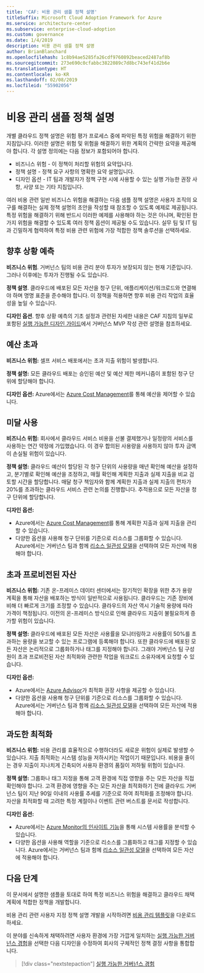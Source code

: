 ```yaml
---
title: 'CAF: 비용 관리 샘플 정책 설명'
titleSuffix: Microsoft Cloud Adoption Framework for Azure
ms.service: architecture-center
ms.subservice: enterprise-cloud-adoption
ms.custom: governance
ms.date: 1/4/2019
description: 비용 관리 샘플 정책 설명
author: BrianBlanchard
ms.openlocfilehash: 1c8b94ae5285fa26cdf9760892beaced2487af8b
ms.sourcegitcommit: 273e690c0cfabbc3822089c7d8bc743ef41d2b6e
ms.translationtype: HT
ms.contentlocale: ko-KR
ms.lasthandoff: 02/08/2019
ms.locfileid: "55902056"
---
```

# <a name="cost-management-sample-policy-statements"></a>비용 관리 샘플 정책 설명

개별 클라우드 정책 설명은 위험 평가 프로세스 중에 파악된 특정 위험을 해결하기 위한 지침입니다. 이러한 설명은 위험 및 위험을 해결하기 위한 계획의 간략한 요약을 제공해야 합니다. 각 설명 정의에는 다음 정보가 포함되어야 합니다.

- 비즈니스 위험 - 이 정책이 처리할 위험의 요약입니다.
- 정책 설명 - 정책 요구 사항의 명확한 요약 설명입니다.
- 디자인 옵션 - IT 팀과 개발자가 정책 구현 시에 사용할 수 있는 실행 가능한 권장 사항, 사양 또는 기타 지침입니다.

여러 비용 관련 일반 비즈니스 위험을 해결하는 다음 샘플 정책 설명은 사용자 조직의 요구를 해결하는 실제 정책 설명의 초안을 작성할 때 참조할 수 있도록 예제로 제공됩니다. 특정 위험을 해결하기 위해 반드시 이러한 예제를 사용해야 하는 것은 아니며, 확인된 한 가지 위험을 해결할 수 있도록 여러 정책 옵션이 제공될 수도 있습니다. 실무 팀 및 IT 팀과 긴밀하게 협력하여 특정 비용 관련 위험에 가장 적합한 정책 솔루션을 선택하세요.  

## <a name="future-proofing"></a>향후 상황 예측

**비즈니스 위험**. 거버넌스 팀의 비용 관리 분야 투자가 보장되지 않는 현재 기준입니다. 그러나 이후에는 투자가 진행될 수도 있습니다.

**정책 설명**. 클라우드에 배포된 모든 자산을 청구 단위, 애플리케이션/워크로드와 연결해야 하며 명명 표준을 준수해야 합니다. 이 정책을 적용하면 향후 비용 관리 작업의 효율성을 높일 수 있습니다.

**디자인 옵션**. 향후 상황 예측의 기초 설정과 관련된 자세한 내용은 CAF 지침의 일부로 포함된 [실행 가능한 디자인 가이드](../journeys/overview.md)에서 거버넌스 MVP 작성 관련 설명을 참조하세요.

## <a name="budget-overruns"></a>예산 초과

**비즈니스 위험:** 셀프 서비스 배포에서는 초과 지출 위험이 발생합니다.

**정책 설명:** 모든 클라우드 배포는 승인된 예산 및 예산 제한 메커니즘이 포함된 청구 단위에 할당해야 합니다.

**디자인 옵션:** Azure에서는 [Azure Cost Management](/azure/cost-management/manage-budgets)를 통해 예산을 제어할 수 있습니다.

## <a name="underutilization"></a>미달 사용

**비즈니스 위험:** 회사에서 클라우드 서비스 비용을 선불 결제했거나 일정량의 서비스를 사용하는 연간 약정에 가입했습니다. 이 경우 합의된 사용량을 사용하지 않아 투자 금액이 손실될 위험이 있습니다.

**정책 설명:** 클라우드 예산이 할당된 각 청구 단위의 사용량을 매년 확인해 예산을 설정하고, 분기별로 확인해 예산을 조정하고, 매월 확인해 계획한 지출과 실제 지출을 비교 검토할 시간을 할당합니다. 매달 청구 책임자와 함께 계획한 지출과 실제 지출의 편차가 20%를 초과하는 클라우드 서비스 관련 논의를 진행합니다. 추적용으로 모든 자산을 청구 단위에 할당합니다.

**디자인 옵션:**

- Azure에서는 [Azure Cost Management](/azure/cost-management/quick-acm-cost-analysis)를 통해 계획한 지출과 실제 지출을 관리할 수 있습니다.
- 다양한 옵션을 사용해 청구 단위를 기준으로 리소스를 그룹화할 수 있습니다. Azure에서는 거버넌스 팀과 함께 [리소스 일관성 모델](../../decision-guides/resource-consistency/overview.md)을 선택하여 모든 자산에 적용해야 합니다.

## <a name="overprovisioned-assets"></a>초과 프로비전된 자산

**비즈니스 위험:** 기존 온-프레미스 데이터 센터에서는 장기적인 확장을 위한 추가 용량 계획을 통해 자산을 배포하는 방식이 일반적으로 사용됩니다. 클라우드는 기존 장비에 비해 더 빠르게 크기를 조정할 수 있습니다. 클라우드의 자산 역시 기술적 용량에 따라 가격이 책정됩니다. 이전의 온-프레미스 방식으로 인해 클라우드 지출이 불필요하게 증가할 위험이 있습니다.

**정책 설명:** 클라우드에 배포된 모든 자산은 사용률을 모니터링하고 사용률이 50%를 초과하는 용량을 보고할 수 있는 프로그램에 등록해야 합니다. 또한 클라우드에 배포된 모든 자산은 논리적으로 그룹화하거나 태그를 지정해야 합니다. 그래야 거버넌스 팀 구성원이 초과 프로비전된 자산 최적화와 관련한 작업을 워크로드 소유자에게 요청할 수 있습니다.

**디자인 옵션:**

- Azure에서는 [Azure Advisor](/azure/advisor/advisor-cost-recommendations)가 최적화 권장 사항을 제공할 수 있습니다.
- 다양한 옵션을 사용해 청구 단위를 기준으로 리소스를 그룹화할 수 있습니다. Azure에서는 거버넌스 팀과 함께 [리소스 일관성 모델](../../decision-guides/resource-consistency/overview.md)을 선택하여 모든 자산에 적용해야 합니다.

## <a name="overoptimization"></a>과도한 최적화

**비즈니스 위험:** 비용 관리를 효율적으로 수행하더라도 새로운 위험이 실제로 발생할 수 있습니다. 지출 최적화는 시스템 성능을 저하시키는 작업이기 때문입니다. 비용을 줄이는 경우 지출이 지나치게 긴축되어 사용자 환경의 품질이 저하될 위험이 있습니다.

**정책 설명:** 그룹화나 태그 지정을 통해 고객 환경에 직접 영향을 주는 모든 자산을 직접 확인해야 합니다. 고객 환경에 영향을 주는 모든 자산을 최적화하기 전에 클라우드 거버넌스 팀이 지난 90일 이내의 사용률 추세를 기준으로 하여 최적화를 조정해야 합니다. 자산을 최적화할 때 고려한 특정 계절이나 이벤트 관련 버스트를 문서로 작성합니다.

**디자인 옵션:**

- Azure에서는 [Azure Monitor의 인사이트 기능](/azure/azure-monitor/insights/vminsights-performance)을 통해 시스템 사용률을 분석할 수 있습니다.
- 다양한 옵션을 사용해 역할을 기준으로 리소스를 그룹화하고 태그를 지정할 수 있습니다. Azure에서는 거버넌스 팀과 함께 [리소스 일관성 모델](../../decision-guides/resource-consistency/overview.md)을 선택하여 모든 자산에 적용해야 합니다.

## <a name="next-steps"></a>다음 단계

이 문서에서 설명한 샘플을 토대로 하여 특정 비즈니스 위험을 해결하고 클라우드 채택 계획에 적합한 정책을 개발합니다.

비용 관리 관련 사용자 지정 정책 설명 개발을 시작하려면 [비용 관리 템플릿](template.md)을 다운로드하세요.

이 분야를 신속하게 채택하려면 사용자 환경에 가장 가깝게 일치하는 [실행 가능한 거버넌스 경험](../journeys/overview.md)을 선택한 다음 디자인을 수정하여 회사의 구체적인 정책 결정 사항을 통합합니다.

> [!div class="nextstepaction"]
> [실행 가능한 거버넌스 경험](../journeys/overview.md)
